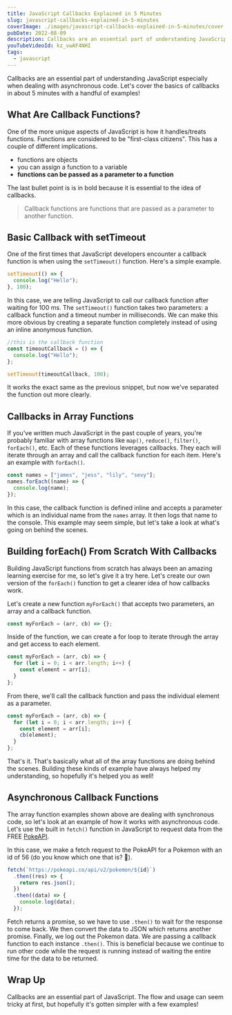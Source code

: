 ```yaml
---
title: JavaScript Callbacks Explained in 5 Minutes
slug: javascript-callbacks-explained-in-5-minutes
coverImage: ./images/javascript-callbacks-explained-in-5-minutes/cover.png
pubDate: 2022-08-09
description: Callbacks are an essential part of understanding JavaScript especially when dealing with asynchronous code. Let's cover the basics of callbacks in about 5 minutes with a handful of examples!
youTubeVideoId: kz_vwAF4NHI
tags:
  - javascript
---
```


Callbacks are an essential part of understanding JavaScript especially when dealing with asynchronous code. Let's cover the basics of callbacks in about 5 minutes with a handful of examples!

## What Are Callback Functions?

One of the more unique aspects of JavaScript is how it handles/treats functions. Functions are considered to be "first-class citizens". This has a couple of different implications.

- functions are objects
- you can assign a function to a variable
- **functions can be passed as a parameter to a function**

The last bullet point is is in bold because it is essential to the idea of callbacks.

> Callback functions are functions that are passed as a parameter to another function.

## Basic Callback with setTimeout

One of the first times that JavaScript developers encounter a callback function is when using the `setTimeout()` function. Here's a simple example.

```javascript
setTimeout(() => {
  console.log("Hello");
}, 100);
```

In this case, we are telling JavaScript to call our callback function after waiting for 100 ms. The `setTimeout()` function takes two parameters: a callback function and a timeout number in milliseconds. We can make this more obvious by creating a separate function completely instead of using an inline anonymous function.

```javascript
//this is the callback function
const timeoutCallback = () => {
  console.log("Hello");
};

setTimeout(timeoutCallback, 100);
```

It works the exact same as the previous snippet, but now we've separated the function out more clearly.

## Callbacks in Array Functions

If you've written much JavaScript in the past couple of years, you're probably familiar with array functions like `map()`, `reduce()`, `filter()`, `forEach()`, etc. Each of these functions leverages callbacks. They each will iterate through an array and call the callback function for each item. Here's an example with `forEach()`.

```javascript
const names = ["james", "jess", "lily", "sevy"];
names.forEach((name) => {
  console.log(name);
});
```

In this case, the callback function is defined inline and accepts a parameter which is an individual name from the `names` array. It then logs that name to the console. This example may seem simple, but let's take a look at what's going on behind the scenes.

## Building forEach() From Scratch With Callbacks

Building JavaScript functions from scratch has always been an amazing learning exercise for me, so let's give it a try here. Let's create our own version of the `forEach()` function to get a clearer idea of how callbacks work.

Let's create a new function `myForEach()` that accepts two parameters, an array and a callback function.

```javascript
const myForEach = (arr, cb) => {};
```

Inside of the function, we can create a for loop to iterate through the array and get access to each element.

```javascript
const myForEach = (arr, cb) => {
  for (let i = 0; i < arr.length; i++) {
    const element = arr[i];
  }
};
```

From there, we'll call the callback function and pass the individual element as a parameter.

```javascript
const myForEach = (arr, cb) => {
  for (let i = 0; i < arr.length; i++) {
    const element = arr[i];
    cb(element);
  }
};
```

That's it. That's basically what all of the array functions are doing behind the scenes. Building these kinds of example have always helped my understanding, so hopefully it's helped you as well!

## Asynchronous Callback Functions

The array function examples shown above are dealing with synchronous code, so let's look at an example of how it works with asynchronous code. Let's use the built in `fetch()` function in JavaScript to request data from the FREE [PokeAPI](https://pokeapi.co/).

In this case, we make a fetch request to the PokeAPI for a Pokemon with an id of 56 (do you know which one that is? 👀).

```javascript
fetch(`https://pokeapi.co/api/v2/pokemon/${id}`)
  .then((res) => {
    return res.json();
  })
  .then((data) => {
    console.log(data);
  });
```

Fetch returns a promise, so we have to use `.then()` to wait for the response to come back. We then convert the data to JSON which returns another promise. Finally, we log out the Pokemon data. We are passing a callback function to each instance `.then()`. This is beneficial because we continue to run other code while the request is running instead of waiting the entire time for the data to be returned.

## Wrap Up

Callbacks are an essential part of JavaScript. The flow and usage can seem tricky at first, but hopefully it's gotten simpler with a few examples!
